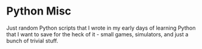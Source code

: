 # Python Misc

Just random Python scripts that I wrote in my early days of learning Python that I want to save for the heck of it - small games, simulators, and just a bunch of trivial stuff.
